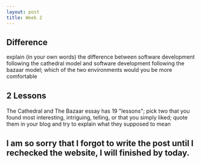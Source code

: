 ```yaml
---
layout: post
title: Week 2
---
```


## Difference

explain (in your own words) the difference between software development following the cathedral model and software development following the bazaar model; which of the two environments would you be more comfortable

## 2 Lessons
####
####

The Cathedral and The Bazaar essay has 19 "lessons"; pick two that you found most interesting, intriguing, telling, or that you simply liked; quote them in your blog and try to explain what they supposed to mean

## I am so sorry that I forgot to write the post until I rechecked the website, I will finished by today. 
